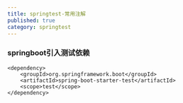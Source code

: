 ```yaml
---
title: springtest-常用注解
published: true
category: springtest
---
```


### springboot引入测试依赖
```
<dependency>
    <groupId>org.springframework.boot</groupId>
    <artifactId>spring-boot-starter-test</artifactId>
    <scope>test</scope>
</dependency>
```